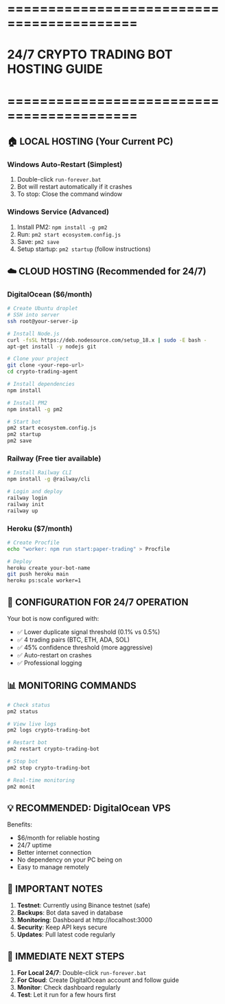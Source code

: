# ==========================================
# 24/7 CRYPTO TRADING BOT HOSTING GUIDE
# ==========================================

## 🏠 LOCAL HOSTING (Your Current PC)

### Windows Auto-Restart (Simplest)
1. Double-click `run-forever.bat` 
2. Bot will restart automatically if it crashes
3. To stop: Close the command window

### Windows Service (Advanced)
1. Install PM2: `npm install -g pm2`
2. Run: `pm2 start ecosystem.config.js`
3. Save: `pm2 save`
4. Setup startup: `pm2 startup` (follow instructions)

## ☁️ CLOUD HOSTING (Recommended for 24/7)

### DigitalOcean ($6/month)
```bash
# Create Ubuntu droplet
# SSH into server
ssh root@your-server-ip

# Install Node.js
curl -fsSL https://deb.nodesource.com/setup_18.x | sudo -E bash -
apt-get install -y nodejs git

# Clone your project
git clone <your-repo-url>
cd crypto-trading-agent

# Install dependencies
npm install

# Install PM2
npm install -g pm2

# Start bot
pm2 start ecosystem.config.js
pm2 startup
pm2 save
```

### Railway (Free tier available)
```bash
# Install Railway CLI
npm install -g @railway/cli

# Login and deploy
railway login
railway init
railway up
```

### Heroku ($7/month)
```bash
# Create Procfile
echo "worker: npm run start:paper-trading" > Procfile

# Deploy
heroku create your-bot-name
git push heroku main
heroku ps:scale worker=1
```

## 🔧 CONFIGURATION FOR 24/7 OPERATION

Your bot is now configured with:
- ✅ Lower duplicate signal threshold (0.1% vs 0.5%)
- ✅ 4 trading pairs (BTC, ETH, ADA, SOL)
- ✅ 45% confidence threshold (more aggressive)
- ✅ Auto-restart on crashes
- ✅ Professional logging

## 📊 MONITORING COMMANDS

```bash
# Check status
pm2 status

# View live logs
pm2 logs crypto-trading-bot

# Restart bot
pm2 restart crypto-trading-bot

# Stop bot
pm2 stop crypto-trading-bot

# Real-time monitoring
pm2 monit
```

## 💡 RECOMMENDED: DigitalOcean VPS

Benefits:
- $6/month for reliable hosting
- 24/7 uptime
- Better internet connection
- No dependency on your PC being on
- Easy to manage remotely

## 🚨 IMPORTANT NOTES

1. **Testnet**: Currently using Binance testnet (safe)
2. **Backups**: Bot data saved in database
3. **Monitoring**: Dashboard at http://localhost:3000
4. **Security**: Keep API keys secure
5. **Updates**: Pull latest code regularly

## 🎯 IMMEDIATE NEXT STEPS

1. **For Local 24/7**: Double-click `run-forever.bat`
2. **For Cloud**: Create DigitalOcean account and follow guide
3. **Monitor**: Check dashboard regularly
4. **Test**: Let it run for a few hours first